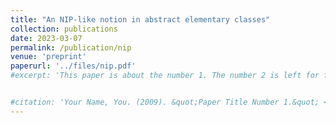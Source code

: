 ```yaml
---
title: "An NIP-like notion in abstract elementary classes"
collection: publications
date: 2023-03-07
permalink: /publication/nip
venue: 'preprint'
paperurl: '../files/nip.pdf'
#excerpt: 'This paper is about the number 1. The number 2 is left for future work.'


#citation: 'Your Name, You. (2009). &quot;Paper Title Number 1.&quot; <i>Journal 1</i>. 1(1).'
---
```



